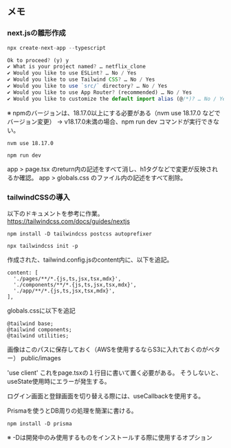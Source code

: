 ## メモ

### next.jsの雛形作成
```typescript
npx create-next-app --typescript

Ok to proceed? (y) y
✔ What is your project named? … netflix_clone
✔ Would you like to use ESLint? … No / Yes
✔ Would you like to use Tailwind CSS? … No / Yes
✔ Would you like to use `src/` directory? … No / Yes
✔ Would you like to use App Router? (recommended) … No / Yes
✔ Would you like to customize the default import alias (@/*)? … No / Yes
``` 

※ npmのバージョンは、18.17.0以上にする必要がある（nvm use 18.17.0 などでバージョン変更）
→ v18.17.0未満の場合、npm run dev コマンドが実行できない。
```バージョンが足りていない場合
nvm use 18.17.0
```

```ローカルサーバー起動
npm run dev
```

app > page.tsx のreturn内の記述をすべて消し、h1タグなどで変更が反映されるか確認。
app > globals.css のファイル内の記述をすべて削除。

### tailwindCSSの導入

以下のドキュメントを参考に作業。
https://tailwindcss.com/docs/guides/nextjs

```
npm install -D tailwindcss postcss autoprefixer
```

```
npx tailwindcss init -p
```

作成された、tailwind.config.jsのcontent内に、以下を追記。
  ```
  content: [
    './pages/**/*.{js,ts,jsx,tsx,mdx}',
    './components/**/*.{js,ts,jsx,tsx,mdx}',
    './app/**/*.{js,ts,jsx,tsx,mdx}',
  ],
  ```

globals.cssに以下を追記
```
@tailwind base;
@tailwind components;
@tailwind utilities;
```

画像はこのパスに保存しておく（AWSを使用するならS3に入れておくのがベター）
public/images

'use client'
これをpage.tsxの１行目に書いて置く必要がある。
そうしないと、useState使用時にエラーが発生する。

ログイン画面と登録画面を切り替える際には、useCallbackを使用する。

Prismaを使うとDB周りの処理を簡潔に書ける。
```
npm install -D prisma
```
※ -Dは開発中のみ使用するものをインストールする際に使用するオプション
